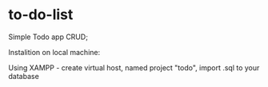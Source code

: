# to-do-list
Simple Todo app CRUD;

Instalition on local machine:

Using XAMPP - 
create virtual host,
named project "todo",
import .sql to your database
